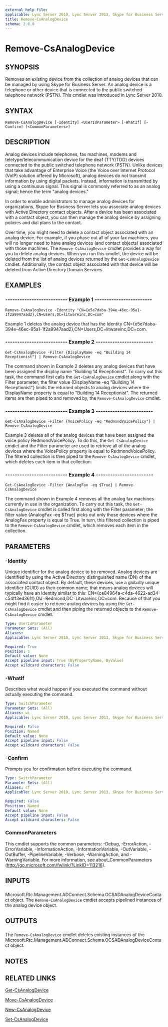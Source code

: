 ```yaml
---
external help file: 
applicable: Lync Server 2010, Lync Server 2013, Skype for Business Server 2015
title: Remove-CsAnalogDevice
schema: 2.0.0
---
```


# Remove-CsAnalogDevice

## SYNOPSIS
Removes an existing device from the collection of analog devices that can be managed by using Skype for Business Server.
An analog device is a telephone or other device that is connected to the public switched telephone network (PSTN).
This cmdlet was introduced in Lync Server 2010.


## SYNTAX

```
Remove-CsAnalogDevice [-Identity] <UserIdParameter> [-WhatIf] [-Confirm] [<CommonParameters>]
```

## DESCRIPTION
Analog devices include telephones, fax machines, modems and teletype/telecommunication device for the deaf (TTY/TDD) devices connected to the public switched telephone network (PSTN).
Unlike devices that take advantage of Enterprise Voice (the Voice over Internet Protocol (VoIP) solution offered by Microsoft), analog devices do not transmit information by using digital packets.
Instead, information is transmitted by using a continuous signal.
This signal is commonly referred to as an analog signal; hence the term "analog devices."

In order to enable administrators to manage analog devices for organizations, Skype for Business Server lets you associate analog devices with Active Directory contact objects.
After a device has been associated with a contact object, you can then manage the analog device by assigning policies and dial plans to the contact.

Over time, you might need to delete a contact object associated with an analog device.
For example, if you phase out all of your fax machines, you will no longer need to have analog devices (and contact objects) associated with those machines.
The `Remove-CsAnalogDevice` cmdlet provides a way for you to delete analog devices.
When you run this cmdlet, the device will be deleted from the list of analog devices returned by the `Get-CsAnalogDevice` cmdlet.
Additionally, the contact object associated with that device will be deleted from Active Directory Domain Services.


## EXAMPLES

### -------------------------- Example 1 ------------------------
```
Remove-CsAnalogDevice -Identity "CN={e5e7daba-394e-46ec-95a1-1f2a9947aad2},CN=Users,DC=litwareinc,DC=com"
```

Example 1 deletes the analog device that has the Identity CN={e5e7daba-394e-46ec-95a1-1f2a9947aad2},CN=Users,DC=litwareinc,DC=com.


### -------------------------- Example 2 ------------------------
```
Get-CsAnalogDevice -Filter {DisplayName -eq "Building 14 Receptionist"} | Remove-CsAnalogDevice
```

The command shown in Example 2 deletes any analog devices that have been assigned the display name "Building 14 Receptionist".
To carry out this task, the command first calls the `Get-CsAnalogDevice` cmdlet along with the Filter parameter; the filter value {DisplayName -eq "Building 14 Receptionist"} limits the returned objects to analog devices where the DisplayName property is equal to "Building 14 Receptionist".
The returned items are then piped to and removed by, the `Remove-CsAnalogDevice` cmdlet.


### -------------------------- Example 3 ------------------------
```
Get-CsAnalogDevice -Filter {VoicePolicy -eq "RedmondVoicePolicy"} | Remove-CsAnalogDevice
```

Example 3 deletes all of the analog devices that have been assigned the voice policy RedmondVoicePolicy.
To do this, the `Get-CsAnalogDevice` cmdlet and the Filter parameter are used to retrieve all of the analog devices where the VoicePolicy property is equal to RedmondVoicePolicy.
The filtered collection is then piped to the `Remove-CsAnalogDevice` cmdlet, which deletes each item in that collection.


### -------------------------- Example 4 ------------------------
```
Get-CsAnalogDevice -Filter {AnalogFax -eq $True} | Remove-CsAnalogDevice
```

The command shown in Example 4 removes all the analog fax machines currently in use in the organization.
To carry out this task, the `Get-CsAnalogDevice` cmdlet is called first along with the Filter parameter; the filter value {AnalogFax -eq $True} picks out only those devices where the AnalogFax property is equal to True.
In turn, this filtered collection is piped to the `Remove-CsAnalogDevice` cmdlet, which removes each item in the collection.


## PARAMETERS

### -Identity
Unique identifier for the analog device to be removed.
Analog devices are identified by using the Active Directory distinguished name (DN) of the associated contact object.
By default, these devices, use a globally unique identifier (GUID) as their common name; that means analog devices will typically have an Identity similar to this: CN={ce84964a-c4da-4622-ad34-c54ff3ed361f},OU=Redmond,DC=Litwareinc,DC=com.
Because of that you might find it easier to retrieve analog devices by using the `Get-CsAnalogDevice` cmdlet and then piping the returned objects to the `Remove-CsAnalogDevice` cmdlet.


```yaml
Type: UserIdParameter
Parameter Sets: (All)
Aliases: 
Applicable: Lync Server 2010, Lync Server 2013, Skype for Business Server 2015

Required: True
Position: 1
Default value: None
Accept pipeline input: True (ByPropertyName, ByValue)
Accept wildcard characters: False
```

### -WhatIf
Describes what would happen if you executed the command without actually executing the command.

```yaml
Type: SwitchParameter
Parameter Sets: (All)
Aliases: wi
Applicable: Lync Server 2010, Lync Server 2013, Skype for Business Server 2015

Required: False
Position: Named
Default value: None
Accept pipeline input: False
Accept wildcard characters: False
```

### -Confirm
Prompts you for confirmation before executing the command.

```yaml
Type: SwitchParameter
Parameter Sets: (All)
Aliases: cf
Applicable: Lync Server 2010, Lync Server 2013, Skype for Business Server 2015

Required: False
Position: Named
Default value: None
Accept pipeline input: False
Accept wildcard characters: False
```

### CommonParameters
This cmdlet supports the common parameters: -Debug, -ErrorAction, -ErrorVariable, -InformationAction, -InformationVariable, -OutVariable, -OutBuffer, -PipelineVariable, -Verbose, -WarningAction, and -WarningVariable. For more information, see about_CommonParameters (http://go.microsoft.com/fwlink/?LinkID=113216).

## INPUTS

###  
Microsoft.Rtc.Management.ADConnect.Schema.OCSADAnalogDeviceContact object.
The `Remove-CsAnalogDevice` cmdlet accepts pipelined instances of the analog device object.

## OUTPUTS

###  
The `Remove-CsAnalogDevice` cmdlet deletes existing instances of the Microsoft.Rtc.Management.ADConnect.Schema.OCSADAnalogDeviceContact object.

## NOTES

## RELATED LINKS

[Get-CsAnalogDevice](Get-CsAnalogDevice.md)

[Move-CsAnalogDevice](Move-CsAnalogDevice.md)

[New-CsAnalogDevice](New-CsAnalogDevice.md)

[Set-CsAnalogDevice](Set-CsAnalogDevice.md)
